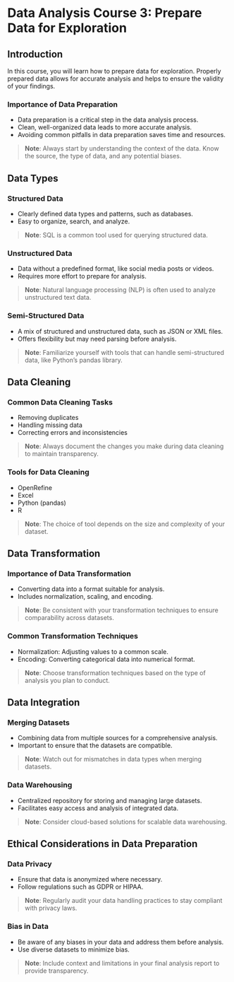 # **Data Analysis Course 3: Prepare Data for Exploration**

## Introduction

In this course, you will learn how to prepare data for exploration. Properly prepared data allows for accurate analysis and helps to ensure the validity of your findings. 

### **Importance of Data Preparation**
- Data preparation is a critical step in the data analysis process.
- Clean, well-organized data leads to more accurate analysis.
- Avoiding common pitfalls in data preparation saves time and resources.

> **Note**: Always start by understanding the context of the data. Know the source, the type of data, and any potential biases.

## Data Types

### **Structured Data**
- Clearly defined data types and patterns, such as databases.
- Easy to organize, search, and analyze.

> **Note**: SQL is a common tool used for querying structured data.

### **Unstructured Data**
- Data without a predefined format, like social media posts or videos.
- Requires more effort to prepare for analysis.

> **Note**: Natural language processing (NLP) is often used to analyze unstructured text data.

### **Semi-Structured Data**
- A mix of structured and unstructured data, such as JSON or XML files.
- Offers flexibility but may need parsing before analysis.

> **Note**: Familiarize yourself with tools that can handle semi-structured data, like Python’s pandas library.

## Data Cleaning

### **Common Data Cleaning Tasks**
- Removing duplicates
- Handling missing data
- Correcting errors and inconsistencies

> **Note**: Always document the changes you make during data cleaning to maintain transparency.

### **Tools for Data Cleaning**
- OpenRefine
- Excel
- Python (pandas)
- R

> **Note**: The choice of tool depends on the size and complexity of your dataset.

## Data Transformation

### **Importance of Data Transformation**
- Converting data into a format suitable for analysis.
- Includes normalization, scaling, and encoding.

> **Note**: Be consistent with your transformation techniques to ensure comparability across datasets.

### **Common Transformation Techniques**
- Normalization: Adjusting values to a common scale.
- Encoding: Converting categorical data into numerical format.

> **Note**: Choose transformation techniques based on the type of analysis you plan to conduct.

## Data Integration

### **Merging Datasets**
- Combining data from multiple sources for a comprehensive analysis.
- Important to ensure that the datasets are compatible.

> **Note**: Watch out for mismatches in data types when merging datasets.

### **Data Warehousing**
- Centralized repository for storing and managing large datasets.
- Facilitates easy access and analysis of integrated data.

> **Note**: Consider cloud-based solutions for scalable data warehousing.

## Ethical Considerations in Data Preparation

### **Data Privacy**
- Ensure that data is anonymized where necessary.
- Follow regulations such as GDPR or HIPAA.

> **Note**: Regularly audit your data handling practices to stay compliant with privacy laws.

### **Bias in Data**
- Be aware of any biases in your data and address them before analysis.
- Use diverse datasets to minimize bias.

> **Note**: Include context and limitations in your final analysis report to provide transparency.
